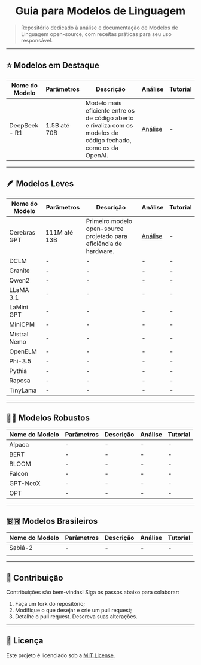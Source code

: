 <h1 align="center">Guia para Modelos de Linguagem</h1>

> Repositório dedicado à análise e documentação de Modelos de Linguagem open-source, com receitas práticas para seu uso responsável.

---
## ⭐ Modelos em Destaque

| Nome do Modelo | Parâmetros | Descrição | Análise | Tutorial |
|----------------|------------|-----------|---------|----------|
| DeepSeek - R1 | 1.5B até 70B | Modelo mais eficiente entre os de código aberto e rivaliza com os modelos de código fechado, como os da OpenAI. |[Análise](./modelos/deepSeek/deepSeek.md) | - |

---
## 🪶 Modelos Leves  

|   Nome do Modelo  | Parâmetros    | Descrição                 | Análise | Tutorial |
|-------------------|---------------|---------------------------|---------|----------|
| Cerebras GPT      | 111M até 13B | Primeiro modelo open-source projetado para eficiência de hardware. | [Análise](./modelos/cerebras/cerebrasGPT.md) | - |
| DCLM              | -             | -                         | -       | -        |
| Granite           | -             | -                         | -       | -        |
| Qwen2             | -             | -                         | -       | -        |
| LLaMA 3.1         | -             | -                         | -       | -        |
| LaMini GPT        | -             | -                         | -       | -        |
| MiniCPM           | -             | -                         | -       | -        |
| Mistral Nemo      | -             | -                         | -       | -        |
| OpenELM           | -             | -                         | -       | -        |
| Phi-3.5           | -             | -                         | -       | -        |
| Pythia            | -             | -                         | -       | -        |
| Raposa            | -             | -                         | -       | -        |
| TinyLama          | -             | -                         | -       | -        |

---
## 🏋️‍♂️ Modelos Robustos  

| Nome do Modelo | Parâmetros   |  Descrição  | Análise | Tutorial |
|----------------|--------------|-------------|---------|----------|
| Alpaca         | -            | -           | -       | -        |
| BERT           | -            | -           | -       | -        |
| BLOOM          | -            | -           | -       | -        |
| Falcon         | -            | -           | -       | -        |
| GPT-NeoX       | -            | -           | -       | -        |
| OPT            | -            | -           | -       | -        |

---
## 🇧🇷 Modelos Brasileiros  

|   Nome do Modelo  | Parâmetros   | Descrição | Análise | Tutorial |
|-------------------|--------------|---------- |---------|----------|
| Sabiá-2           |  -           | -         | -       | -        |
|                   |              |           |         |          |

---
## 🤝 Contribuição  
Contribuições são bem-vindas! Siga os passos abaixo para colaborar:  

1. Faça um fork do repositório;  
2. Modifique o que desejar e crie um pull request;  
3. Detalhe o pull request. Descreva suas alterações.  

---
## 📜 Licença  
Este projeto é licenciado sob a [MIT License](LICENSE).
